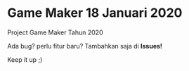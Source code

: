 # Game Maker 18 Januari 2020
Project Game Maker Tahun 2020

Ada bug? perlu fitur baru? 
Tambahkan saja di <b>Issues!</b>

Keep it up ;)
